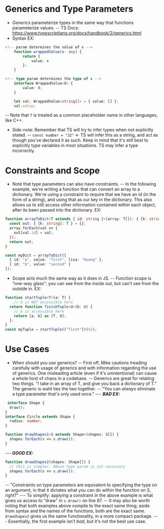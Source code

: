 # Generics and Type Parameters
- *Generics* parameterize types in the same way that functions parameterize values.
-- TS Docs: https://www.typescriptlang.org/docs/handbook/2/generics.html 
- Syntax EX:
```ts
<!-- param determines the value of x -->
    function wrappedValue(x: any) {
        return {
            value: x
        };
    }

<!-- type param determines the type of x -->
    interface WrappedValue<X> {
        value: X;
    }

    let val: WrappedValue<string[]> = { value: [] };
    val.value;
```
-- Note that `T` is treated as a common placeholder name in other languages, like C++. 
- Side-note: Remember that TS will try to infer types when not explicitly stated.
-- `const number = "32"` <- TS will infer this as a string, and act as though you've
declared it as such. Keep in mind that it's still best to explicitly type variables
in most situations. TS may infer a type incorrectly. 

# Constraints and Scope
- Note that type parameters can also have constraints. 
-- In the following example, we're writing a function that can convert an array to a
dictionary. We're using a constraint to require that we have an id (in the form of a
string), and using that as our key in the dictionary. This also allows us to still 
access other information contained within each object, after its been passed into 
the dictionary. EX: 
```ts
function arrayToDict<T extends { id: string }>(array: T[]): { [k: string]: T } {
  const out: { [k: string]: T } = {};
  array.forEach(val => {
    out[val.id] = val;
  });
  return out;
}

const myDict = arrayToDict([
  { id: "a", value: "first", lisa: "Huang" },
  { id: "b", value: "second" }
]);
```
- Scope acts much the same way as it does in JS. 
-- Function scope is "one-way glass"; you can see from the inside out, but
can't see from the outside in. EX:
```ts
function startTuple<T>(a: T) {
    // b is NOT accessible here
  return function finishTuple<U>(b: U) {
    // b is accessible here
    return [a, b] as [T, U];
  };
}
const myTuple = startTuple(["first"])(42);
```

# Use Cases
- When should you use generics?
-- First off, Mike cautions treading carefully with usage of generics and with
information regarding the use of generics. One misleading article (even if it's 
unintentional) can cause a whole host of chaos in a codebase. 
-- Generics are great for relating two things. "I take in an array of T, and give
you back a dictionary of T." The generic is waht ties the two together. 
-- "You can *always* eliminate a type parameter that's only used once." 
--- ***BAD EX:***
```ts
 interface Shape {
  draw();
}
interface Circle extends Shape {
  radius: number;
}

function drawShapes1<S extends Shape>(shapes: S[]) {
  shapes.forEach(s => s.draw());
}
```
--- ***GOOD EX:***
```ts
function drawShapes2(shapes: Shape[]) {
  // this is simpler. Above type param is not necessary
  shapes.forEach(s => s.draw());
}
```
-- "Constraints on type parameters are equivalent to specifying the type on an
argument, in that it dictates what you can do within the function on S, right?"
--- To simplify: applying a constraint in the above example is what gives us 
access to "draw" in `s.draw()` on line 87.
-- It may also be worth noting that both examples above compile to the exact 
same thing; aside from syntax and the names of the functions, both are the exact
same. `drawShapes2` gives us the same functionality, in a more compact package. 
--- Essentially, the first example isn't *bad*, but it's not the best use case. 